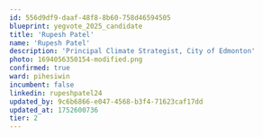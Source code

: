 ```yaml
---
id: 556d9df9-daaf-48f8-8b60-758d46594505
blueprint: yegvote_2025_candidate
title: 'Rupesh Patel'
name: 'Rupesh Patel'
description: 'Principal Climate Strategist, City of Edmonton'
photo: 1694056350154-modified.png
confirmed: true
ward: pihesiwin
incumbent: false
linkedin: rupeshpatel24
updated_by: 9c6b6866-e047-4568-b3f4-71623caf17dd
updated_at: 1752600736
tier: 2
---
```

